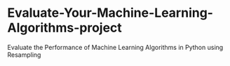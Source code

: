 # Evaluate-Your-Machine-Learning-Algorithms-project
Evaluate the Performance of Machine Learning Algorithms in Python using Resampling
